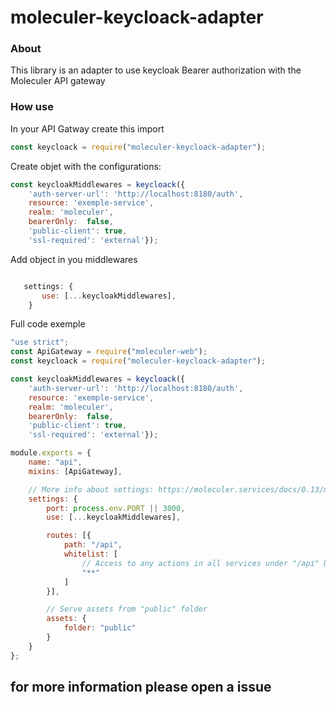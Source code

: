 # moleculer-keycloack-adapter 

### About 

This library is an adapter to use keycloak Bearer authorization with the Moleculer API gateway


### How use 

In your API Gatway create this import
```js
const keycloack = require("moleculer-keycloack-adapter");
```

Create objet with the configurations:

```js
const keycloakMiddlewares = keycloack({
	'auth-server-url': 'http://localhost:8180/auth',
	resource: 'exemple-service',
	realm: 'moleculer',
	bearerOnly:  false,
	'public-client': true,
    'ssl-required': 'external'});
```

 Add object in you middlewares

 ```js 

 	settings: {
        use: [...keycloakMiddlewares],
     }

 ``` 


Full code exemple
```js
"use strict";
const ApiGateway = require("moleculer-web");
const keycloack = require("moleculer-keycloack-adapter");

const keycloakMiddlewares = keycloack({
	'auth-server-url': 'http://localhost:8180/auth',
	resource: 'exemple-service',
	realm: 'moleculer',
	bearerOnly:  false,
	'public-client': true,
    'ssl-required': 'external'});

module.exports = {
	name: "api",
	mixins: [ApiGateway],

	// More info about settings: https://moleculer.services/docs/0.13/moleculer-web.html
	settings: {
		port: process.env.PORT || 3000,
		use: [...keycloakMiddlewares],

		routes: [{
			path: "/api",
			whitelist: [
				// Access to any actions in all services under "/api" URL
				"**"
			]
		}],

		// Serve assets from "public" folder
		assets: {
			folder: "public"
		}
	}
};
```


## for more information please open a issue
